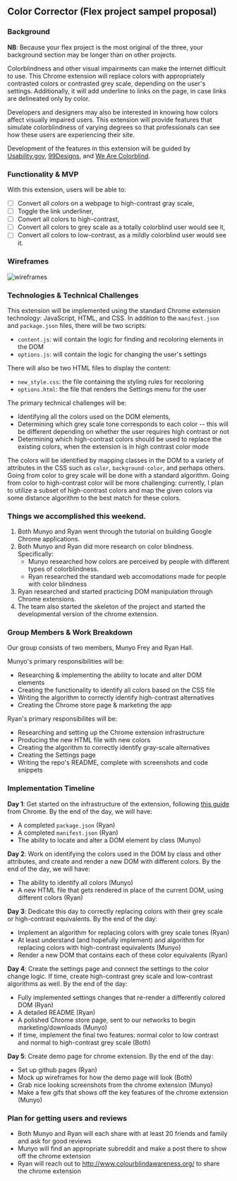 ## Color Corrector (Flex project sampel proposal)

### Background

**NB**: Because your flex project is the most original of the three, your background section may be longer than on other projects.

Colorblindness and other visual impairments can make the internet difficult to use.  This Chrome extension will replace colors with appropriately contrasted colors or contrasted grey scale, depending on the user's settings.  Additionally, it will add underline to links on the page, in case links are delineated only by color.

Developers and designers may also be interested in knowing how colors affect visually impaired users. This extension will provide features that simulate colorblindness of varying degrees so that professionals can see how these users are experiencing their site.

Development of the features in this extension will be guided by [Usability.gov](https://www.usability.gov/get-involved/blog/2010/02/color-blindness.html), [99Designs](https://99designs.com/blog/tips/designers-need-to-understand-color-blindness/), and [We Are Colorblind](http://wearecolorblind.com).

### Functionality & MVP

With this extension, users will be able to:

- [ ] Convert all colors on a webpage to high-contrast gray scale,
- [ ] Toggle the link underliner,
- [ ] Convert all colors to high-contrast,
- [ ] Convert all colors to grey scale as a totally colorblind user would see it,
- [ ] Convert all colors to low-contrast, as a mildly colorblind user would see it.

### Wireframes

![wireframes](https://assets.aaonline.io/fullstack/job-search/projects/flex-project/images/flex-settings.png)

### Technologies & Technical Challenges

This extension will be implemented using the standard Chrome extension technology: JavaScript, HTML, and CSS.  In addition to the `manifest.json` and `package.json` files, there will be two scripts:

- `content.js`: will contain the logic for finding and recoloring elements in the DOM
- `options.js`: will contain the logic for changing the user's settings

There will also be two HTML files to display the content:

- `new_style.css`: the file containing the styling rules for recoloring
- `options.html`: the file that renders the Settings menu for the user

The primary technical challenges will be:

- Identifying all the colors used on the DOM elements,
- Determining which grey scale tone corresponds to each color -- this will be different depending on whether the user requires high contrast or not
- Determining which high-contrast colors should be used to replace the existing colors, when the extension is in high contrast color mode

The colors will be identified by mapping classes in the DOM to a variety of attributes in the CSS such as `color`, `background-color`, and perhaps others.  Going from color to grey scale will be done with a standard algorithm.  Going from color to high-contrast color will be more challenging: currently, I plan to utilize a subset of high-contrast colors and map the given colors via some distance algorithm to the best match for these colors.

### Things we accomplished this weekend.
1. Both Munyo and Ryan went through the tutorial on building Google Chrome applications.
2. Both Munyo and Ryan did more research on color blindness. Specifically:
    - Munyo researched how colors are perceived by people with different types of
    colorblindness.
    - Ryan researched the standard web accomodations made for people with color blindness
3. Ryan researched and started practicing DOM manipulation through Chrome extensions.
4. The team also started the skeleton of the project and started the developmental
   version of the chrome extension.

### Group Members & Work Breakdown

Our group consists of two members, Munyo Frey and Ryan Hall.

Munyo's primary responsibilities will be:

- Researching & implementing the ability to locate and alter DOM elements
- Creating the functionality to identify all colors based on the CSS file
- Writing the algorithm to correctly identify high-contrast alternatives
- Creating the Chrome store page & marketing the app

Ryan's primary responsibilites will be:

- Researching and setting up the Chrome extension infrastructure
- Producing the new HTML file with new colors
- Creating the algorithm to correctly identify gray-scale alternatives
- Creating the Settings page
- Writing the repo's README, complete with screenshots and code snippets

### Implementation Timeline

**Day 1**: Get started on the infrastructure of the extension, following [this guide](https://developer.chrome.com/extensions/getstarted) from Chrome.  By the end of the day, we will have:

- A completed `package.json` (Ryan)
- A completed `manifest.json` (Ryan)
- The ability to locate and alter a DOM element by class (Munyo)

**Day 2**: Work on identifying the colors used in the DOM by class and other attributes, and create and render a new DOM with different colors.  By the end of the day, we will have:

- The ability to identify all colors (Munyo)
- A new HTML file that gets rendered in place of the current DOM, using different colors (Ryan)

**Day 3**: Dedicate this day to correctly replacing colors with their grey scale or high-contrast equivalents.  By the end of the day:

- Implement an algorithm for replacing colors with grey scale tones (Ryan)
- At least understand (and hopefully implement) and algorithm for replacing colors with high-contrast equivalents (Munyo)
- Render a new DOM that contains each of these color equivalents (Ryan)

**Day 4**: Create the settings page and connect the settings to the color change logic.  If time, create high-contrast grey scale and low-contrast algorithms as well.  By the end of the day:

- Fully implemented settings changes that re-render a differently colored DOM (Ryan)
- A detailed README (Ryan)
- A polished Chrome store page, sent to our networks to begin marketing/downloads (Munyo)
- If time, implement the final two features: normal color to low contrast and normal to high-contrast grey scale (Both)

**Day 5**: Create demo page for chrome extension. By the end of the day:
- Set up github pages (Ryan)
- Mock up wireframes for how the demo page will look (Both)
- Grab nice looking screenshots from the chrome extension (Munyo)
- Make a few gifs that shows off the key features of the chrome extension (Munyo)

### Plan for getting users and reviews
- Both Munyo and Ryan will each share with at least 20 friends and family and ask for good reviews
- Munyo will find an appropriate subreddit and make a post there to show off the chrome extension
- Ryan will reach out to http://www.colourblindawareness.org/ to share the chrome extension
